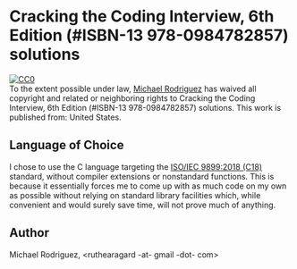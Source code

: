 Cracking the Coding Interview, 6th Edition (#ISBN-13 978-0984782857) solutions  
============================================================================== 
  
<p xmlns:dct="http://purl.org/dc/terms/" xmlns:vcard="http://www.w3.org/2001/vcard-rdf/3.0#">
  <a rel="license"
     href="http://creativecommons.org/publicdomain/zero/1.0/">
    <img src="https://licensebuttons.net/p/zero/1.0/88x31.png" style="border-style: none;" alt="CC0" />
  </a>
  <br />
  To the extent possible under law,
  <a rel="dct:publisher"
     href="https://github.com/ruthearagard/cracking-the-coding-interview-6th-edition-solutions">
    <span property="dct:title">Michael Rodriguez</span></a>
  has waived all copyright and related or neighboring rights to
  <span property="dct:title">Cracking the Coding Interview, 6th Edition (#ISBN-13 978-0984782857) solutions</span>.
This work is published from:
<span property="vcard:Country" datatype="dct:ISO3166"
      content="US" about="https://github.com/ruthearagard/cracking-the-coding-interview-6th-edition-solutions">
  United States</span>.
</p>

Language of Choice
------------------------
  
I chose to use the C language targeting the [ISO/IEC 9899:2018 (C18)](https://www.iso.org/standard/74528.html) standard, without compiler extensions or nonstandard functions. This is because it essentially forces me to come up with as much code on my own as possible without relying on standard library facilities which, while convenient and would surely save time, will not prove much of anything.

Author
---------

Michael Rodriguez, <ruthearagard -at- gmail -dot- com>

